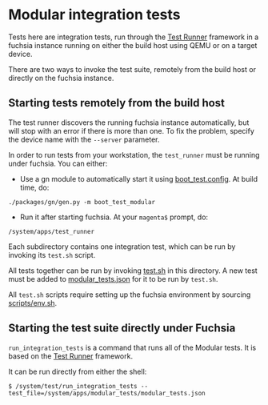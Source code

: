 # Modular integration tests

Tests here are integration tests, run through the [Test Runner][test_runner]
framework in a fuchsia instance running on either the build host using QEMU or
on a target device.

There are two ways to invoke the test suite, remotely from the build host or
directly on the fuchsia instance.

## Starting tests remotely from the build host

The test runner discovers the running fuchsia instance automatically, but will
stop with an error if there is more than one. To fix the problem, specify the
device name with the `--server` parameter.

In order to run tests from your workstation, the `test_runner` must be running
under fuchsia. You can either:

* Use a gn module to automatically start it
  using [boot_test.config](boot_test.config). At build time, do:

```
./packages/gn/gen.py -m boot_test_modular

```

* Run it after starting fuchsia. At your `magenta$` prompt, do:

```
/system/apps/test_runner
```

Each subdirectory contains one integration test, which can be run by invoking
its `test.sh` script.

All tests together can be run by invoking [test.sh](test.sh) in this directory.
A new test must be added to [modular_tests.json](modular_tests.json) for it to
be run by `test.sh`.

All `test.sh` scripts require setting up the fuchsia environment by
sourcing [scripts/env.sh][env_sh].

## Starting the test suite directly under Fuchsia

`run_integration_tests` is a command that runs all of the Modular tests. It is based
on the [Test Runner][test_runner] framework.

It can be run directly from either the shell:

```
$ /system/test/run_integration_tests --test_file=/system/apps/modular_tests/modular_tests.json
```


[test_runner]: https://fuchsia.googlesource.com/test_runner/ "Test Runner"
[env_sh]: https://fuchsia.googlesource.com/scripts/+/master/env.sh "scripts/env.sh"
